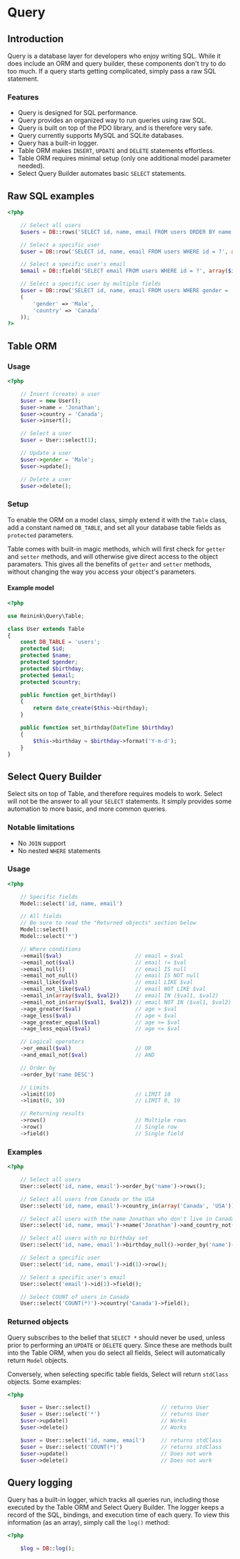 Query
=====

## Introduction

Query is a database layer for developers who enjoy writing SQL. While it does include an ORM and query builder, these components don't try to do too much. If a query starts getting complicated, simply pass a raw SQL statement.

### Features

- Query is designed for SQL performance.
- Query provides an organized way to run queries using raw SQL.
- Query is built on top of the PDO library, and is therefore very safe.
- Query currently supports MySQL and SQLite databases.
- Query has a built-in logger.
- Table ORM makes `INSERT`, `UPDATE` and `DELETE` statements effortless.
- Table ORM requires minimal setup (only one additional model parameter needed).
- Select Query Builder automates basic `SELECT` statements.

## Raw SQL examples

```php
<?php

	// Select all users
	$users = DB::rows('SELECT id, name, email FROM users ORDER BY name');

	// Select a specific user
	$user = DB::row('SELECT id, name, email FROM users WHERE id = ?', array($id));

	// Select a specific user's email
	$email = DB::field('SELECT email FROM users WHERE id = ?', array($id));

	// Select a specific user by multiple fields
	$user = DB::row('SELECT id, name, email FROM users WHERE gender = :gender and country = :country', array
	(
		'gender' => 'Male',
		'country' => 'Canada'
	));
?>
```

## Table ORM

### Usage
```php
<?php

	// Insert (create) a user
	$user = new User();
	$user->name = 'Jonathan';
	$user->country = 'Canada';
	$user->insert();

	// Select a user
	$user = User::select(1);

	// Update a user
	$user->gender = 'Male';
	$user->update();

	// Delete a user
	$user->delete();
```

### Setup

To enable the ORM on a model class, simply extend it with the `Table` class, add a constant named `DB_TABLE`, and set all your database table fields as `protected` parameters.

Table comes with built-in magic methods, which will first check for `getter` and `setter` methods, and will otherwise give direct access to the object paramaters. This gives all the benefits of `getter` and `setter` methods, without changing the way you access your object's parameters.

#### Example model

```php
<?php

use Reinink\Query\Table;

class User extends Table
{
	const DB_TABLE = 'users';
	protected $id;
	protected $name;
	protected $gender;
	protected $birthday;
	protected $email;
	protected $country;

	public function get_birthday()
	{
		return date_create($this->birthday);
	}

	public function set_birthday(DateTime $birthday)
	{
		$this->birthday = $birthday->format('Y-m-d');
	}
}
```

## Select Query Builder

Select sits on top of Table, and therefore requires models to work. Select will not be the answer to all your `SELECT` statements. It simply provides some automation to more basic, and more common queries.

### Notable limitations

- No `JOIN` support
- No nested `WHERE` statements

### Usage

```php
<?php

	// Specific fields
	Model::select('id, name, email')

	// All fields
	// Be sure to read the "Returned objects" section below
	Model::select()
	Model::select('*')

	// Where conditions
	->email($val)						// email = $val
	->email_not($val)					// email != $val
	->email_null()						// email IS null
	->email_not_null()					// email IS NOT null
	->email_like($val)					// email LIKE $val
	->email_not_like($val)				// email NOT LIKE $val
	->email_in(array($val1, $val2))		// email IN ($val1, $val2)
	->email_not_in(array($val1, $val2))	// email NOT IN ($val1, $val2)
	->age_greater($val)					// age > $val
	->age_less($val)					// age < $val
	->age_greater_equal($val)			// age >= $val
	->age_less_equal($val)				// age <= $val

	// Logical operators
	->or_email($val)					// OR
	->and_email_not($val)				// AND

	// Order by
	->order_by('name DESC')

	// Limits
	->limit(10)							// LIMIT 10
	->limit(0, 10)						// LIMIT 0, 10

	// Returning results
	->rows()							// Multiple rows
	->row()								// Single row
	->field()							// Single field
```

### Examples

```php
<?php

	// Select all users
	User::select('id, name, email')->order_by('name')->rows();

	// Select all users from Canada or the USA
	User::select('id, name, email')->country_in(array('Canada', 'USA'))->order_by('name')->rows();

	// Select all users with the name Jonathan who don't live in Canada
	User::select('id, name, email')->name('Jonathan')->and_country_not('Canada')->rows();

	// Select all users with no birthday set
	User::select('id, name, email')->birthday_null()->order_by('name')->rows();

	// Select a specific user
	User::select('id, name, email')->id(1)->row();

	// Select a specific user's email
	User::select('email')->id(1)->field();

	// Select COUNT of users in Canada
	User::select('COUNT(*)')->country('Canada')->field();
```

### Returned objects

Query subscribes to the belief that `SELECT *` should never be used, unless prior to performing an `UPDATE` or `DELETE` query. Since these are methods built into the Table ORM, when you do select all fields, Select will automatically return `Model` objects.

Conversely, when selecting specific table fields, Select will return `stdClass` objects. Some examples:

```php
<?php

	$user = User::select()						// returns User
	$user = User::select('*')					// returns User
	$user->update()								// Works
	$user->delete()								// Works

	$user = User::select('id, name, email')		// returns stdClass
	$user = User::select('COUNT(*)')			// returns stdClass
	$user->update()								// Does not work
	$user->delete()								// Does not work
```

## Query logging

Query has a built-in logger, which tracks all queries run, including those executed by the Table ORM and Select Query Builder. The logger keeps a record of the SQL, bindings, and execution time of each query. To view this information (as an array), simply call the `log()` method:

```php
<?php

	$log = DB::log();
```